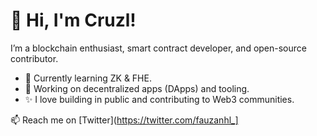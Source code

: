 
# 👋 Hi, I'm Cruzl!

I’m a blockchain enthusiast, smart contract developer, and open-source contributor.

- 🌱 Currently learning ZK & FHE.
- 🧠 Working on decentralized apps (DApps) and tooling.
- ✨ I love building in public and contributing to Web3 communities.

📫 Reach me on [Twitter](https://twitter.com/fauzanhl_]

